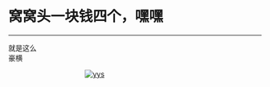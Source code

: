 <!DOCTYPE html>
<html lang="en">
<head>
    <meta charset="UTF-8">
    <title>瞎做</title>
       <style type="text/css">
        .p{
            width:200px;
            height:200px;
            margin: auto;
        }
    </style>
</head>
<body>
<strong>
<h1> 窝窝头一块钱四个，嘿嘿</h1>
</strong>

<hr>
         <p>就是这么<br>豪横</br></p>
<div class="p">
     <a href="../520礼物/520.html" >  <img  src="web1/myweb/HTML1/2.png" alt="yys" > </a>
</div>


</body>
</html>
